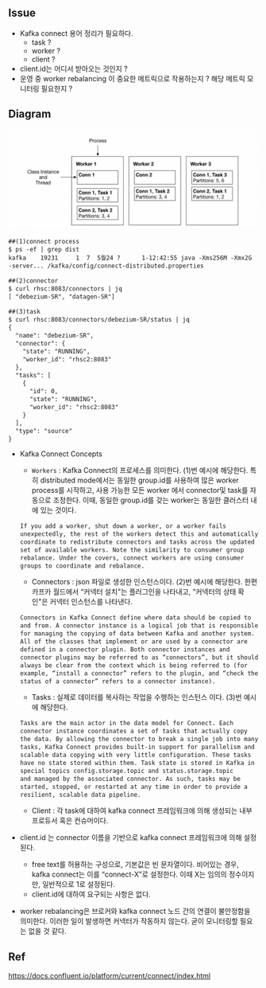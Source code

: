 ## Issue
- Kafka connect 용어 정리가 필요하다.  
    - task ?   
    - worker ?  
    - client ?  
- client.id는 어디서 받아오는 것인지 ?  
- 운영 중 worker rebalancing 이 중요한 메트릭으로 작용하는지 ? 해당 메트릭 모니터링 필요한지 ?  

## Diagram
![Architecture Diagram](../images/connect.png)

```
##(1)connect process
$ ps -ef | grep dist
kafka    19231     1  7  5월24 ?      1-12:42:55 java -Xms256M -Xmx2G -server... /kafka/config/connect-distributed.properties
```
```
##(2)connector
$ curl rhsc:8083/connectors | jq 
[ "debezium-SR", "datagen-SR"]
```
```
##(3)task 
$ curl rhsc:8083/connectors/debezium-SR/status | jq
{
  "name": "debezium-SR",
  "connector": {
    "state": "RUNNING",
    "worker_id": "rhsc2:8083"
  },
  "tasks": [
    {
      "id": 0,
      "state": "RUNNING",
      "worker_id": "rhsc2:8083"
    }
  ],
  "type": "source"
}
```
- Kafka Connect Concepts  
    - `Workers` : Kafka Connect의 프로세스를 의미한다. (1)번 예시에 해당한다. 특히 distributed mode에서는 동일한 group.id를 사용하여 많은 worker process를 시작하고, 사용 가능한 모든 worker 에서 connector및 task를 자동으로 조정한다. 이때, 동일한 group.id를 갖는 worker는 동일한 클러스터 내에 있는 것이다.  
    ```
    If you add a worker, shut down a worker, or a worker fails unexpectedly, the rest of the workers detect this and automatically coordinate to redistribute connectors and tasks across the updated set of available workers. Note the similarity to consumer group rebalance. Under the covers, connect workers are using consumer groups to coordinate and rebalance.
    ```
    - Connectors : json 파일로 생성한 인스턴스이다. (2)번 예시에 해당한다. 한편 카프카 월드에서 “커넥터 설치"는 플러그인을 나타내고, “커넥터의 상태 확인"은 커넥터 인스턴스를 나타낸다.  
    ```
    Connectors in Kafka Connect define where data should be copied to and from. A connector instance is a logical job that is responsible for managing the copying of data between Kafka and another system. All of the classes that implement or are used by a connector are defined in a connector plugin. Both connector instances and connector plugins may be referred to as “connectors”, but it should always be clear from the context which is being referred to (for example, “install a connector” refers to the plugin, and “check the status of a connector” refers to a connector instance).
    ```
    - Tasks : 실제로 데이터를 복사하는 작업을 수행하는 인스턴스 이다. (3)번 예시에 해당한다.  
    ```
    Tasks are the main actor in the data model for Connect. Each connector instance coordinates a set of tasks that actually copy the data. By allowing the connector to break a single job into many tasks, Kafka Connect provides built-in support for parallelism and scalable data copying with very little configuration. These tasks have no state stored within them. Task state is stored in Kafka in special topics config.storage.topic and status.storage.topic
    and managed by the associated connector. As such, tasks may be started, stopped, or restarted at any time in order to provide a resilient, scalable data pipeline.
    ```
    - Client : 각 task에 대하여 kafka connect 프레임워크에 의해 생성되는 내부 프로듀서 혹은 컨슈머이다.  
- client.id 는 connector 이름을 기반으로 kafka connect 프레임워크에 의해 설정된다.  
    - free text를 허용하는 구성으로, 기본값은 빈 문자열이다. 비어있는 경우, kafka connect는 이를 “connect-X”로 설정한다. 이때 X는 임의의 정수이지만, 일반적으로 1로 설정된다.  
    - client.id에 대하여 요구되는 사항은 없다.  

- worker rebalancing은 브로커와 kafka connect 노드 간의 연결이 불안정함을 의미한다. 이러한 일이 발생하면 커넥터가 작동하지 않는다. 굳이 모니터링할 필요는 없을 것 같다.
  
## Ref
https://docs.confluent.io/platform/current/connect/index.html